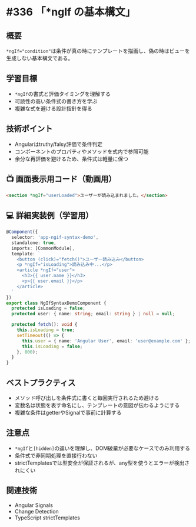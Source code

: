 # #336 「*ngIf の基本構文」

## 概要
`*ngIf="condition"`は条件が真の時にテンプレートを描画し、偽の時はビューを生成しない基本構文である。

## 学習目標
- `*ngIf`の書式と評価タイミングを理解する
- 可読性の高い条件式の書き方を学ぶ
- 複雑な式を避ける設計指針を得る

## 技術ポイント
- Angularはtruthy/falsy評価で条件判定
- コンポーネントのプロパティやメソッドを式内で参照可能
- 余分な再評価を避けるため、条件式は軽量に保つ

## 📺 画面表示用コード（動画用）
```html
<section *ngIf="userLoaded">ユーザーが読み込まれました。</section>
```

## 💻 詳細実装例（学習用）
```typescript
@Component({
  selector: 'app-ngif-syntax-demo',
  standalone: true,
  imports: [CommonModule],
  template: `
    <button (click)="fetch()">ユーザー読み込み</button>
    <p *ngIf="isLoading">読み込み中...</p>
    <article *ngIf="user">
      <h3>{{ user.name }}</h3>
      <p>{{ user.email }}</p>
    </article>
  `
})
export class NgIfSyntaxDemoComponent {
  protected isLoading = false;
  protected user: { name: string; email: string } | null = null;

  protected fetch(): void {
    this.isLoading = true;
    setTimeout(() => {
      this.user = { name: 'Angular User', email: 'user@example.com' };
      this.isLoading = false;
    }, 800);
  }
}
```

## ベストプラクティス
- メソッド呼び出しを条件式に書くと毎回実行されるため避ける
- 変数名は状態を表す命名にし、テンプレートの意図が伝わるようにする
- 複雑な条件はgetterやSignalで事前に計算する

## 注意点
- `*ngIf`と`[hidden]`の違いを理解し、DOM破棄が必要なケースでのみ利用する
- 条件式で非同期処理を直接行わない
- strictTemplatesでは型安全が保証されるが、any型を使うとエラーが検出されにくい

## 関連技術
- Angular Signals
- Change Detection
- TypeScript strictTemplates
